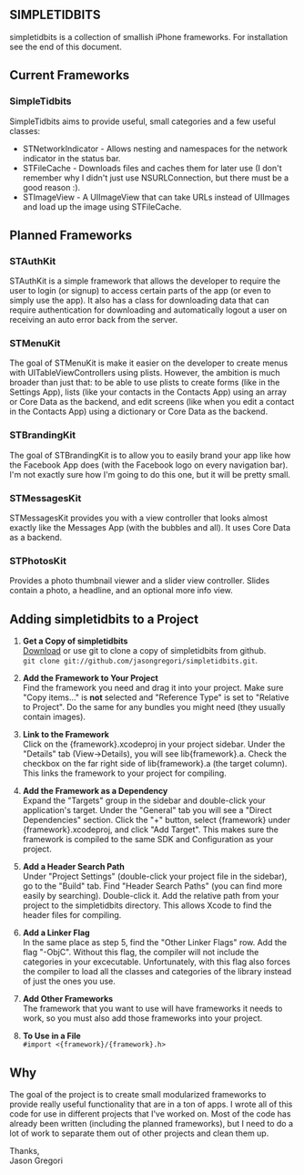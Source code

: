 


SIMPLETIDBITS
-------------

simpletidbits is a collection of smallish iPhone frameworks. For installation see the end of this document.



Current Frameworks
------------------

### SimpleTidbits ###

SimpleTidbits aims to provide useful, small categories and a few useful classes:

*  STNetworkIndicator - Allows nesting and namespaces for the network indicator in the status bar.
*  STFileCache - Downloads files and caches them for later use (I don't remember why I didn't just use NSURLConnection, but there must be a good reason :).
*  STImageView - A UIImageView that can take URLs instead of UIImages and load up the image using STFileCache.



Planned Frameworks
------------------

### STAuthKit ###

STAuthKit is a simple framework that allows the developer to require the user to login (or signup) to access certain parts of the app (or even to simply use the app). It also has a class for downloading data that can require authentication for downloading and automatically logout a user on receiving an auto error back from the server.

### STMenuKit ###

The goal of STMenuKit is make it easier on the developer to create menus with UITableViewControllers using plists. However, the ambition is much broader than just that: to be able to use plists to create forms (like in the Settings App), lists (like your contacts in the Contacts App) using an array or Core Data as the backend, and edit screens (like when you edit a contact in the Contacts App) using a dictionary or Core Data as the backend.

### STBrandingKit ###

The goal of STBrandingKit is to allow you to easily brand your app like how the Facebook App does (with the Facebook logo on every navigation bar). I'm not exactly sure how I'm going to do this one, but it will be pretty small.

### STMessagesKit ###

STMessagesKit provides you with a view controller that looks almost exactly like the Messages App (with the bubbles and all). It uses Core Data as a backend.

### STPhotosKit ###

Provides a photo thumbnail viewer and a slider view controller. Slides contain a photo, a headline, and an optional more info view.



Adding simpletidbits to a Project
---------------------------------

1.  __Get a Copy of simpletidbits__  
    [Download](http://github.com/jasongregori/simpletidbits) or use git to clone a copy of simpletidbits from github.  
    `git clone git://github.com/jasongregori/simpletidbits.git`.

2.  __Add the Framework to Your Project__  
    Find the framework you need and drag it into your project. Make sure "Copy items..." is __not__ selected and "Reference Type" is set to "Relative to Project". Do the same for any bundles you might need (they usually contain images).

3.  __Link to the Framework__  
    Click on the {framework}.xcodeproj in your project sidebar. Under the "Details" tab (View->Details), you will see lib{framework}.a. Check the checkbox on the far right side of lib{framework}.a (the target column). This links the framework to your project for compiling.

4.  __Add the Framework as a Dependency__  
    Expand the "Targets" group in the sidebar and double-click your application's target. Under the "General" tab you will see a "Direct Dependencies" section. Click the "+" button, select {framework} under {framework}.xcodeproj, and click "Add Target". This makes sure the framework is compiled to the same SDK and Configuration as your project.

5.  __Add a Header Search Path__  
    Under "Project Settings" (double-click your project file in the sidebar), go to the "Build" tab. Find "Header Search Paths" (you can find more easily by searching). Double-click it. Add the relative path from your project to the simpletidbits directory. This allows Xcode to find the header files for compiling.

6.  __Add a Linker Flag__  
    In the same place as step 5, find the "Other Linker Flags" row. Add the flag "-ObjC". Without this flag, the compiler will not include the categories in your excecutable. Unfortunately, with this flag also forces the compiler to load all the classes and categories of the library instead of just the ones you use.

7.  __Add Other Frameworks__  
    The framework that you want to use will have frameworks it needs to work, so you must also add those frameworks into your project.

8.  __To Use in a File__  
    `#import <{framework}/{framework}.h>`



Why
---

The goal of the project is to create small modularized frameworks to provide really useful functionality that are in a ton of apps. I wrote all of this code for use in different projects that I've worked on. Most of the code has already been written (including the planned frameworks), but I need to do a lot of work to separate them out of other projects and clean them up.

Thanks,  
Jason Gregori